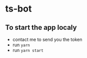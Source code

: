 # ts-bot

## To start the app localy
- contact me to send you the token
- run `yarn`
- run `yarn start`
